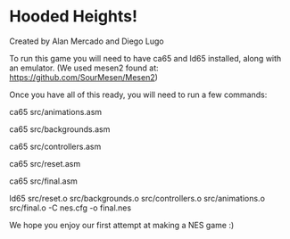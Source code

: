 # Hooded Heights!
Created by Alan Mercado and Diego Lugo

To run this game you will need to have ca65 and ld65 installed, along with an emulator. (We used mesen2 found at: https://github.com/SourMesen/Mesen2)

Once you have all of this ready, you will need to run a few commands:


ca65 src/animations.asm 

ca65 src/backgrounds.asm

ca65 src/controllers.asm

ca65 src/reset.asm

ca65 src/final.asm   


ld65 src/reset.o src/backgrounds.o  src/controllers.o src/animations.o src/final.o  -C nes.cfg -o final.nes


We hope you enjoy our first attempt at making a NES game :)
